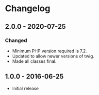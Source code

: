 # Changelog

## 2.0.0 - 2020-07-25

### Changed
- Minimum PHP version required is 7.2.
- Updated to allow newer versions of twig.
- Made all classes final.

## 1.0.0 - 2016-06-25

- Initial release
